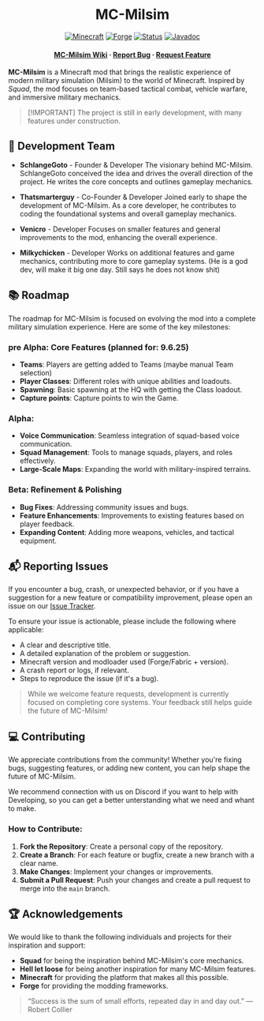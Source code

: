 <div align="center">
  
[//]: # (Project banner/or logo here)

# MC-Milsim

[![Minecraft](https://img.shields.io/badge/Minecraft-1.20.1-green.svg)](https://www.minecraft.net/) 
[![Forge](https://img.shields.io/badge/Forge-Latest-orange.svg)](https://files.minecraftforge.net/net/minecraftforge/forge/) 
[![Status](https://img.shields.io/badge/Status-pre--Alpha-blue.svg)](https://github.com/setup-studios/MC-Milsim)
[![Javadoc](https://img.shields.io/badge/JavaDoc-Online-green)](https://setup-studios.github.io/MC-Milsim/)
<h4>
    <a href="https://github.com/setup-studios/MC-Milsim/docs">MC-Milsim Wiki</a>
  <span> · </span>
    <a href="https://github.com/setup-studios/MC-Milsim/issues">Report Bug</a>
  <span> · </span>
    <a href="https://github.com/setup-studios/MC-Milsim/issues/">Request Feature</a>
  </h4>

</div>

**MC-Milsim** is a Minecraft mod that brings the realistic experience of modern military simulation (Milsim) to the world of Minecraft. Inspired by *Squad*, the mod focuses on team-based tactical combat, vehicle warfare, and immersive military mechanics.

>   [!IMPORTANT]
> The project is still in early development, with many features under construction.

<!-- not need for now, because we cant provide the features yet.
## 🚀 Features

* **Team-Based Gameplay**: Experience large-scale, tactical combat where coordination and communication are key.
* **Realistic Combat Mechanics**: From weapon handling to ballistics and vehicle operations, every mechanic strives for realism.
* **Role System**: Play as distinct military roles (e.g., Rifleman, Medic, Engineer), each with specialized duties that enhance team coordination.
* **Vehicle Warfare**: Use a variety of military vehicles, from armored trucks to tanks, with realistic control and combat mechanics.
* **Voice Chat Integration**: Seamlessly integrated in-game voice communication, mimicking the communication style of real military squads.
* **Dynamic Environments**: Large-scale maps inspired by real-world military layouts and immersive combat scenarios.
-->

<!-- We dont need this yet
## 🛠️ Installation

To install MC-Milsim, follow these steps:

### Requirements

* **Minecraft Version**: 1.20.1
* **Modloader**: Forge

### Installation Steps

1. **Install Minecraft**: Make sure you have Minecraft installed (version 1.20.1 or higher).
2. **Install Forge**: Download and install Forge.

   * [Forge Download](https://files.minecraftforge.net/net/minecraftforge/forge/index_1.20.1.html)
3. **Download MC-Milsim**: Download the latest `.jar` file for MC-Milsim from our [Releases](https://github.com/setup-studios/MC-Milsim/releases) page.
4. **Place the Mod File**: Move the downloaded `.jar` file into the `mods` folder in your Minecraft directory.

   * On Windows: `%appdata%\.minecraft\mods`
   * On MacOS: `~/Library/Application Support/minecraft/mods`
5. **Launch Minecraft**: Open Minecraft, select your modded profile, and you're ready to go!

> **Note:** This mod is still in the alpha phase, so expect occasional bugs and missing features!

-->

<!-- we dont need this yet
## 💬 Community & Support

Want to get involved or connect with other players and developers? Join our **official MC-Milsim Discord** and explore the **Wiki** to make the most of your experience:

### 🔗 [Join Our Discord](#) *(Invite link coming soon)*

On our Discord, you can:

* 🛠 **Get Help**: Ask questions about gameplay, mod setup, or technical issues.
* 💡 **Suggest Features**: Share your ideas and vote on upcoming features.
* 📢 **Stay Up-To-Date**: Get announcements, dev updates, and patch notes first.
* 🧪 **Participate in Playtesting**: Try early builds and give direct feedback.
* 🎯 **Shape the Future**: Help the devs decide what features and mechanics to prioritize next!

### 📚 [Check Out the Wiki](#) *(Link coming soon)*

The official **MC-Milsim Wiki** is your go-to place for:

* Gameplay guides and role overviews
* Feature documentation and controls
* FAQs, troubleshooting, and more

> Be sure to check the Wiki before submitting an issue — your question might already be answered!
-->

## 🔧 Development Team

* **SchlangeGoto** - Founder & Developer
  The visionary behind MC-Milsim. SchlangeGoto conceived the idea and drives the overall direction of the project. He writes the core concepts and outlines gameplay mechanics.

* **Thatsmarterguy** - Co-Founder & Developer
  Joined early to shape the development of MC-Milsim. As a core developer, he contributes to coding the foundational systems and overall gameplay mechanics.

* **Venicro** - Developer
  Focuses on smaller features and general improvements to the mod, enhancing the overall experience.

* **Milkychicken** - Developer
  Works on additional features and game mechanics, contributing more to core gameplay systems. (He is a god dev, will make it big one day. Still says he does not know shit)


## 📚 Roadmap

The roadmap for MC-Milsim is focused on evolving the mod into a complete military simulation experience. Here are some of the key milestones:

### pre Alpha: Core Features (planned for: 9.6.25)

* **Teams**: Players are getting added to Teams (maybe manual Team selection)
* **Player Classes**: Different roles with unique abilities and loadouts.
* **Spawning**: Basic spawning at the HQ with getting the Class loadout.
* **Capture points**: Capture points to win the Game.

### Alpha: 

* **Voice Communication**: Seamless integration of squad-based voice communication.
* **Squad Management**: Tools to manage squads, players, and roles effectively.
* **Large-Scale Maps**: Expanding the world with military-inspired terrains.

### Beta: Refinement & Polishing

* **Bug Fixes**: Addressing community issues and bugs.
* **Feature Enhancements**: Improvements to existing features based on player feedback.
* **Expanding Content**: Adding more weapons, vehicles, and tactical equipment.


## 📬 Reporting Issues

If you encounter a bug, crash, or unexpected behavior, or if you have a suggestion for a new feature or compatibility improvement, please open an issue on our [Issue Tracker](https://github.com/setup-studios/MC-Milsim/issues).

To ensure your issue is actionable, please include the following where applicable:

* A clear and descriptive title.
* A detailed explanation of the problem or suggestion.
* Minecraft version and modloader used (Forge/Fabric + version).
* A crash report or logs, if relevant.
* Steps to reproduce the issue (if it's a bug).

> While we welcome feature requests, development is currently focused on completing core systems. Your feedback still helps guide the future of MC-Milsim!

## 💻 Contributing

We appreciate contributions from the community! Whether you're fixing bugs, suggesting features, or adding new content, you can help shape the future of MC-Milsim.

We recommend connection with us on Discord if you want to help with Developing, so you can get a better unterstanding what we need and whant to make.
### How to Contribute:

1. **Fork the Repository**: Create a personal copy of the repository.
2. **Create a Branch**: For each feature or bugfix, create a new branch with a clear name.
3. **Make Changes**: Implement your changes or improvements.
4. **Submit a Pull Request**: Push your changes and create a pull request to merge into the `main` branch.

## 🏆 Acknowledgements

We would like to thank the following individuals and projects for their inspiration and support:

* **Squad** for being the inspiration behind MC-Milsim's core mechanics.
* **Hell let loose** for being another inspiration for many MC-Milsim features.
* **Minecraft** for providing the platform that makes all this possible.
* **Forge** for providing the modding frameworks.

> “Success is the sum of small efforts, repeated day in and day out.” — Robert Collier
